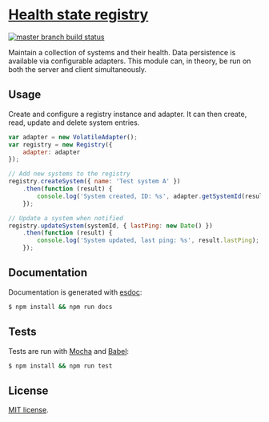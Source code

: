 [Health state registry][site]
============================

[![master branch build status][build-icon]][build-link]

Maintain a collection of systems and their health. Data persistence is available
via configurable adapters. This module can, in theory, be run on both the server
and client simultaneously.

## Usage

Create and configure a registry instance and adapter. It can then create, read,
update and delete system entries.

```js
var adapter = new VolatileAdapter();
var registry = new Registry({
	adapter: adapter
});

// Add new systems to the registry
registry.createSystem({ name: 'Test system A' })
	.then(function (result) {
		console.log('System created, ID: %s', adapter.getSystemId(result));
	});

// Update a system when notified
registry.updateSystem(systemId, { lastPing: new Date() })
	.then(function (result) {
		console.log('System updated, last ping: %s', result.lastPing);
	});
```

## Documentation

Documentation is generated with [esdoc][esdoc]:

```sh
$ npm install && npm run docs
```

## Tests

Tests are run with [Mocha][mocha] and [Babel][babel]:

```sh
$ npm install && npm run test
```

## License

[MIT license](LICENSE).

[site]: http://j-.github.io/health-state-registry/
[build-icon]: https://travis-ci.org/j-/health-state-registry.svg?branch=master
[build-link]: https://travis-ci.org/j-/health-state-registry
[esdoc]: https://esdoc.org/
[mocha]: https://mochajs.org/
[babel]: https://babeljs.io/
